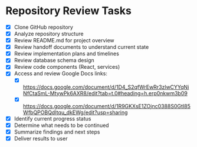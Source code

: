 # Repository Review Tasks

- [x] Clone GitHub repository
- [x] Analyze repository structure
- [x] Review README.md for project overview
- [x] Review handoff documents to understand current state
- [x] Review implementation plans and timelines
- [x] Review database schema design
- [x] Review code components (React, services)
- [x] Access and review Google Docs links:
  - [x] https://docs.google.com/document/d/1D4_S2qfWrEwRr3zlwCYYqNiNfCtaSmL-MtywPk6AXR8/edit?tab=t.0#heading=h.erp0nkwm3b09
  - [x] https://docs.google.com/document/d/1R9GKXsE1ZOjnc0388S0GtI85WfbQPOBQdItqu_dkEWg/edit?usp=sharing
- [x] Identify current progress status
- [x] Determine what needs to be continued
- [x] Summarize findings and next steps
- [x] Deliver results to user
